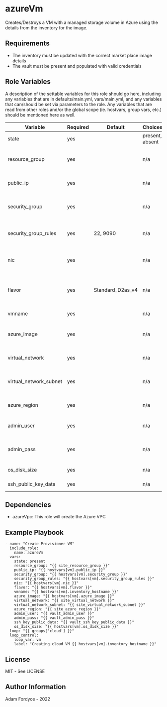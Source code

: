 azureVm
=========

Creates/Destroys a VM with a managed storage volume in Azure using the details from the inventory for the image.

Requirements
------------

 - The inventory must be updated with the correct market place image details
 - The vault must be present and populated with valid credentials

Role Variables
--------------

A description of the settable variables for this role should go here, including any variables that are in defaults/main.yml, vars/main.yml, and any variables that can/should be set via parameters to the role. Any variables that are read from other roles and/or the global scope (ie. hostvars, group vars, etc.) should be mentioned here as well.

| Variable                | Required | Default | Choices                   | Comments                                 |
|-------------------------|----------|---------|---------------------------|------------------------------------------|
| state                   | yes      |         | present, absent           | Invocation action                        |
| resource_group          | yes      |         | n/a                       | Name of Azure resource group             |
| public_ip               | yes      |         | n/a                       | Name of Azure public IP resource         |
| security_group          | yes      |         | n/a                       | Name of Azure security group             |
| security_group_rules    | yes      | 22, 9090| n/a                       | Azure security group rules (list)        |
| nic                     | yes      |         | n/a                       | Name of Azure network interface          |
| flavor                  | yes      | Standard_D2as_v4  | n/a                       | Type of Azure instance to start the image on |
| vmname                  | yes      |         | n/a                       | Name of Azure VM                         |
| azure_image             | yes      |         | n/a                       | Name of Azure image e.g. golden-image    |
| virtual_network         | yes      |         | n/a                       | Name of Azure virtual network            |
| virtual_network_subnet  | yes      |         | n/a                       | Name of Azure virtual networks subnet    |
| azure_region            | yes      |         | n/a                       | Region in Azure where resources are      |
| admin_user              | yes      |         | n/a                       | OS administrative user                   |
| admin_pass              | yes      |         | n/a                       | OS administrative users password         |
| os_disk_size            | yes      |         | n/a                       | OS disk size in GB                       |
| ssh_public_key_data     | yes      |         | n/a                       | SSH Public key data                      |

Dependencies
------------

- azureVpc: This role will create the Azure VPC

Example Playbook
----------------

```
- name: "Create Provisioner VM"
  include_role:
    name: azureVm
  vars:
    state: present
    resource_group: "{{ site_resource_group }}"
    public_ip: "{{ hostvars[vm].public_ip }}"
    security_group: "{{ hostvars[vm].security_group }}"
    security_group_rules: "{{ hostvars[vm].security_group_rules }}"
    nic: "{{ hostvars[vm].nic }}"
    flavor: "{{ hostvars[vm].flavor }}"
    vmname: "{{ hostvars[vm].inventory_hostname }}"
    azure_image: "{{ hostvars[vm].azure_image }}"
    virtual_network: "{{ site_virtual_network }}"
    virtual_network_subnet: "{{ site_virtual_network_subnet }}"
    azure_region: "{{ site_azure_region }}"
    admin_user: "{{ vault_admin_user }}"
    admin_pass: "{{ vault_admin_pass }}"
    ssh_key_public_data: "{{ vault_ssh_key_public_data }}"
    os_disk_size: "{{ hostvars[vm].os_disk_size }}"
  loop: "{{ groups['cloud'] }}"
  loop_control:
    loop_var: vm
    label: "Creating cloud VM {{ hostvars[vm].inventory_hostname }}"
```

License
-------

MIT - See LICENSE

Author Information
------------------

Adam Fordyce - 2022
